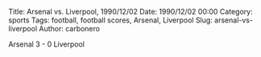 Title: Arsenal vs. Liverpool, 1990/12/02
Date: 1990/12/02 00:00
Category: sports
Tags: football, football scores, Arsenal, Liverpool
Slug: arsenal-vs-liverpool
Author: carbonero


Arsenal 3 - 0 Liverpool
